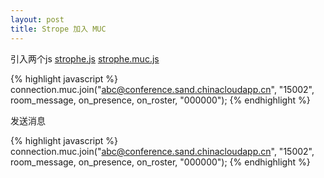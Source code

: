 ```yaml
---
layout: post
title: Strope 加入 MUC
---
```


引入两个js
[strophe.js](https://raw.githubusercontent.com/strophe/strophejs/master/strophe.js)
[strophe.muc.js](https://raw.githubusercontent.com/metajack/strophejs-plugins/master/muc/strophe.muc.js)

{% highlight javascript %}
connection.muc.join("abc@conference.sand.chinacloudapp.cn",
    "15002",
    room_message,
    on_presence,
    on_roster, "000000");
{% endhighlight %}

发送消息

{% highlight javascript %}
connection.muc.join("abc@conference.sand.chinacloudapp.cn", "15002", room_message, on_presence, on_roster, "000000");
{% endhighlight %}
